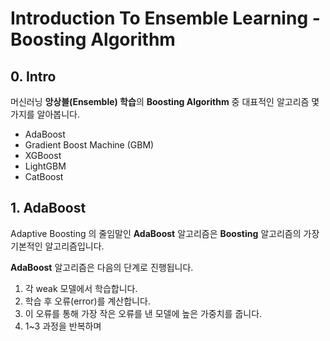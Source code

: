 # Introduction To Ensemble Learning - Boosting Algorithm



## 0. Intro

머신러닝 **앙상블(Ensemble) 학습**의  **Boosting Algorithm** 중 대표적인 알고리즘 몇가지를 알아봅니다.

- AdaBoost
- Gradient Boost Machine (GBM)
- XGBoost
- LightGBM
- CatBoost



## 1. AdaBoost

Adaptive Boosting 의 줄임말인 **AdaBoost** 알고리즘은 **Boosting** 알고리즘의 가장 기본적인 알고리즘입니다.

**AdaBoost** 알고리즘은 다음의 단계로 진행됩니다.

1. 각 weak 모델에서 학습합니다.
2. 학습 후 오류(error)를 계산합니다.
3. 이 오류를 통해 가장 작은 오류를 낸 모델에 높은 가중치를 줍니다.
4. 1~3 과정을 반복하며 